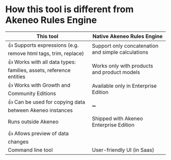 # How this tool is different from Akeneo Rules Engine


| This tool | Native Akeneo Rules Engine 
| --------- | ----------------------------
| :+1: Supports expressions (e.g. remove html tags, trim, replace) | Support only concatenation and simple calculations
| :+1: Works with all data types: families, assets, reference entities | Works only with products and product models
| :+1: Works with Growth and Community Editions | Available only in Enterprise Edition 
| :+1: Can be used for copying data between Akeneo instances| :heavy_minus_sign:
| Runs outside Akeneo | Shipped with Akeneo Enterprise Edition
| :+1: Allows preview of data changes | 
| Command line tool | User-friendly UI (in Saas)
